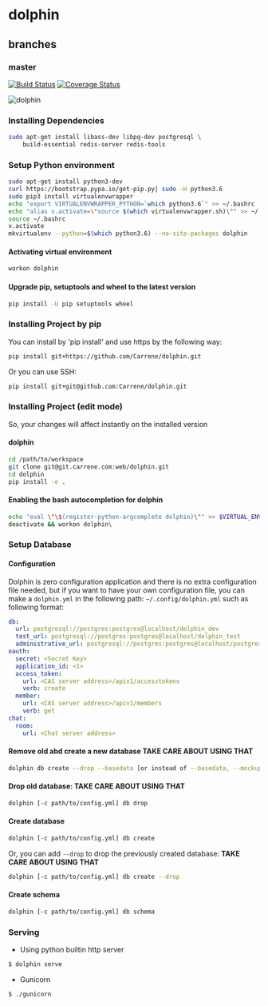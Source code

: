 
dolphin
===
branches
---
### master
[![Build Status](https://travis-ci.com/Carrene/dolphin.svg?token=6WpJ2w8ex7Mp4ndx7xs2&branch=master)](https://travis-ci.com/Carrene/dolphin) 
[![Coverage Status](https://coveralls.io/repos/github/Carrene/dolphin/badge.svg?t=fWXT5d)](https://coveralls.io/github/Carrene/dolphin)

![dolphin](https://www.wildquest.com/wp-content/gallery/wallpapers-2014/September-2017.jpg)

### Installing Dependencies

```bash
sudo apt-get install libass-dev libpq-dev postgresql \
    build-essential redis-server redis-tools
```

### Setup Python environment

```bash
sudo apt-get install python3-dev
curl https://bootstrap.pypa.io/get-pip.py| sudo -H python3.6
sudo pip3 install virtualenvwrapper
echo "export VIRTUALENVWRAPPER_PYTHON=`which python3.6`" >> ~/.bashrc
echo "alias v.activate=\"source $(which virtualenvwrapper.sh)\"" >> ~/.bashrc
source ~/.bashrc
v.activate
mkvirtualenv --python=$(which python3.6) --no-site-packages dolphin
```

#### Activating virtual environment

```bash
workon dolphin
```

#### Upgrade pip, setuptools and wheel to the latest version

```bash
pip install -U pip setuptools wheel
```


### Installing Project by pip

You can install by 'pip install' and use https by the following way:

```bash
pip install git+https://github.com/Carrene/dolphin.git
```

Or you can use SSH:

```bash
pip install git+git@github.com:Carrene/dolphin.git 
```


### Installing Project (edit mode)

So, your changes will affect instantly on the installed version

#### dolphin

```bash
cd /path/to/workspace
git clone git@git.carrene.com:web/dolphin.git
cd dolphin
pip install -e .
```

#### Enabling the bash autocompletion for dolphin

```bash
echo "eval \"\$(register-python-argcomplete dolphin)\"" >> $VIRTUAL_ENV/bin/postactivate    
deactivate && workon dolphin\
```

### Setup Database

#### Configuration

Dolphin is zero configuration application and there is no extra configuration file needed, but if you want to have your own 
configuration file, you can make a `dolphin.yml` in the following  path: `~/.config/dolphin.yml` such as following format:

```yml
db:
  url: postgresql://postgres:postgres@localhost/dolphin_dev
  test_url: postgresql://postgres:postgres@localhost/dolphin_test
  administrative_url: postgresql://postgres:postgres@localhost/postgres
oauth:
  secret: <Secret Key>
  application_id: <1>
  access_token:
    url: <CAS server address>/apiv1/accesstokens
    verb: create
  member:
    url: <CAS server address>/apiv1/members
    verb: get
chat:
  room:
    url: <Chat server address>  
```

#### Remove old abd create a new database **TAKE CARE ABOUT USING THAT**

```bash
dolphin db create --drop --basedata [or instead of --basedata, --mockup]
```

#### Drop old database: **TAKE CARE ABOUT USING THAT**

```bash
dolphin [-c path/to/config.yml] db drop
```

#### Create database

```bash
dolphin [-c path/to/config.yml] db create
```

Or, you can add `--drop` to drop the previously created database: **TAKE CARE ABOUT USING THAT**

```bash
dolphin [-c path/to/config.yml] db create --drop
```

#### Create schema

```bash
dolphin [-c path/to/config.yml] db schema      
```

### Serving

- Using python builtin http server

```bash
$ dolphin serve
```    

- Gunicorn

```bash
$ ./gunicorn
```
